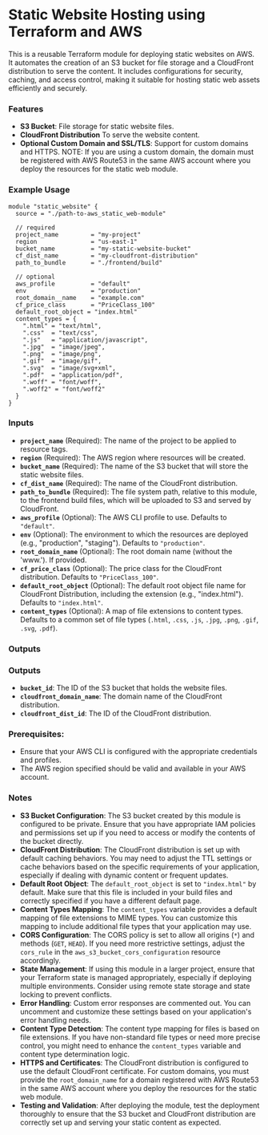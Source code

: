 # Static Website Hosting using Terraform and AWS

This is a reusable Terraform module for deploying static websites on AWS. It automates the creation of an S3 bucket for file storage and a CloudFront distribution to serve the content. It includes configurations for security, caching, and access control, making it suitable for hosting static web assets efficiently and securely.

### Features

- **S3 Bucket**: File storage for static website files.
- **CloudFront Distribution** To serve the website content.
- **Optional Custom Domain and SSL/TLS**: Support for custom domains and HTTPS. NOTE: If you are using a custom domain, the domain must be registered with AWS Route53 in the same AWS account where you deploy the resources for the static web module.

### Example Usage

```hcl
module "static_website" {
  source = "./path-to-aws_static_web-module"

  // required
  project_name         = "my-project"
  region               = "us-east-1"
  bucket_name          = "my-static-website-bucket"
  cf_dist_name         = "my-cloudfront-distribution"
  path_to_bundle       = "./frontend/build"

  // optional
  aws_profile          = "default"
  env                  = "production"
  root_domain__name    = "example.com"
  cf_price_class       = "PriceClass_100"
  default_root_object = "index.html"
  content_types = {
    ".html" = "text/html",
    ".css"  = "text/css",
    ".js"   = "application/javascript",
    ".jpg"  = "image/jpeg",
    ".png"  = "image/png",
    ".gif"  = "image/gif",
    ".svg"  = "image/svg+xml",
    ".pdf"  = "application/pdf",
    ".woff" = "font/woff",
    ".woff2" = "font/woff2"
  }
}
```

### Inputs

- **`project_name`** (Required): The name of the project to be applied to resource tags.
- **`region`** (Required): The AWS region where resources will be created.
- **`bucket_name`** (Required): The name of the S3 bucket that will store the static website files.
- **`cf_dist_name`** (Required): The name of the CloudFront distribution.
- **`path_to_bundle`** (Required): The file system path, relative to this module, to the frontend build files, which will be uploaded to S3 and served by CloudFront.
- **`aws_profile`** (Optional): The AWS CLI profile to use. Defaults to `"default"`.
- **`env`** (Optional): The environment to which the resources are deployed (e.g., "production", "staging"). Defaults to `"production"`.
- **`root_domain_name`** (Optional): The root domain name (without the 'www.'). If provided.
- **`cf_price_class`** (Optional): The price class for the CloudFront distribution. Defaults to `"PriceClass_100"`.
- **`default_root_object`** (Optional): The default root object file name for CloudFront Distribution, including the extension (e.g., "index.html"). Defaults to `"index.html"`.
- **`content_types`** (Optional): A map of file extensions to content types. Defaults to a common set of file types (`.html`, `.css`, `.js`, `.jpg`, `.png`, `.gif`, `.svg`, `.pdf`).

### Outputs

### Outputs

- **`bucket_id`**: The ID of the S3 bucket that holds the website files.
- **`cloudfront_domain_name`**: The domain name of the CloudFront distribution.
- **`cloudfront_dist_id`**: The ID of the CloudFront distribution.

### Prerequisites:

- Ensure that your AWS CLI is configured with the appropriate credentials and profiles.
- The AWS region specified should be valid and available in your AWS account.

### Notes

- **S3 Bucket Configuration**: The S3 bucket created by this module is configured to be private. Ensure that you have appropriate IAM policies and permissions set up if you need to access or modify the contents of the bucket directly.
- **CloudFront Distribution**: The CloudFront distribution is set up with default caching behaviors. You may need to adjust the TTL settings or cache behaviors based on the specific requirements of your application, especially if dealing with dynamic content or frequent updates.
- **Default Root Object**: The `default_root_object` is set to `"index.html"` by default. Make sure that this file is included in your build files and correctly specified if you have a different default page.
- **Content Types Mapping**: The `content_types` variable provides a default mapping of file extensions to MIME types. You can customize this mapping to include additional file types that your application may use.
- **CORS Configuration**: The CORS policy is set to allow all origins (`*`) and methods (`GET`, `HEAD`). If you need more restrictive settings, adjust the `cors_rule` in the `aws_s3_bucket_cors_configuration` resource accordingly.
- **State Management**: If using this module in a larger project, ensure that your Terraform state is managed appropriately, especially if deploying multiple environments. Consider using remote state storage and state locking to prevent conflicts.
- **Error Handling**: Custom error responses are commented out. You can uncomment and customize these settings based on your application's error handling needs.
- **Content Type Detection**: The content type mapping for files is based on file extensions. If you have non-standard file types or need more precise control, you might need to enhance the `content_types` variable and content type determination logic.
- **HTTPS and Certificates**: The CloudFront distribution is configured to use the default CloudFront certificate. For custom domains, you must provide the `root_domain_name` for a domain registered with AWS Route53 in the same AWS account where you deploy the resources for the static web module.
- **Testing and Validation**: After deploying the module, test the deployment thoroughly to ensure that the S3 bucket and CloudFront distribution are correctly set up and serving your static content as expected.
